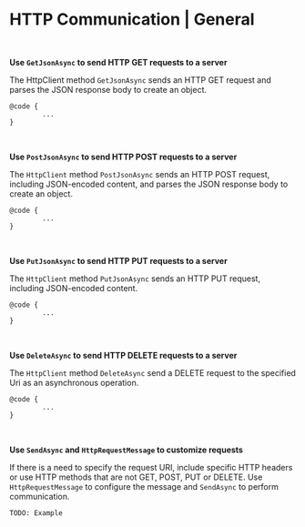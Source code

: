 # HTTP Communication | General
<br>

**Use  `GetJsonAsync`  to send HTTP GET requests to a server**

The HttpClient method `GetJsonAsync`  sends an HTTP GET request and parses the JSON response body to create an object.

```  
@code {  
        ...       
}  
``` 
<BR>

**Use  `PostJsonAsync`  to send HTTP POST requests to a server**

The `HttpClient` method `PostJsonAsync`  sends an HTTP POST request, including JSON-encoded content, and parses the JSON response body to create an object.

```  
@code {  
        ...       
}  
``` 
<BR>

**Use  `PutJsonAsync`  to send HTTP PUT requests to a server**

The `HttpClient` method `PutJsonAsync`  sends an HTTP PUT request, including JSON-encoded content.

```  
@code {  
        ...       
}  
``` 
<BR>

**Use  `DeleteAsync`  to send HTTP DELETE requests to a server**

The `HttpClient` method `DeleteAsync`  send a DELETE request to the specified Uri as an asynchronous operation.

```  
@code {  
        ...       
}  
``` 
<BR>


**Use `SendAsync` and `HttpRequestMessage` to customize requests**

If there is a need to specify the request URI, include specific HTTP headers or use HTTP methods that are not GET, POST, PUT or DELETE. Use `HttpRequestMessage` to configure the message and `SendAsync` to perform communication.

```
TODO: Example
```
